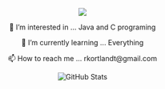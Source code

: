 <p align="center">
<img src="https://capsule-render.vercel.app/api?type=venom&height=170&color=0:2A7B9B,100:57C785&text=Rkortlandt&textBg=false&desc=everything%20is%20fine...&descAlign=67&descAlignY=80&animation=fadeIn&fontColor=ffffff&fontSize=120"/></img>

<div align="center">
<p> 👀 I’m interested in ... Java and C programing </p>
<p> 🌱 I’m currently learning ... Everything </p>
<p> 📫 How to reach me ... rkortlandt@gmail.com </p>
<div/>
  <img src="https://github-readme-stats.vercel.app/api?username=Rkortlandt&show_icons=true&hide_border=true&theme=transparent&title_color=2A7B9B&icon_color=57C785" alt="GitHub Stats" />  
</p>


